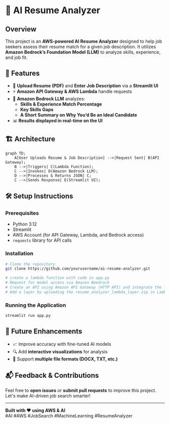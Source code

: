 # 🚀 AI Resume Analyzer

## Overview
This project is an **AWS-powered AI Resume Analyzer** designed to help job seekers assess their resume match for a given job description. It utilizes **Amazon Bedrock’s Foundation Model (LLM)** to analyze skills, experience, and job fit.

## 🔹 Features
- 📂 **Upload Resume (PDF)** and **Enter Job Description** via a **Streamlit UI**
- ⚡ **Amazon API Gateway & AWS Lambda** handle requests
- 🤖 **Amazon Bedrock LLM** analyzes:
  - **Skills & Experience Match Percentage**
  - **Key Skills Gaps**
  - **A Short Summary on Why You’d Be an Ideal Candidate**
- 📊 **Results displayed in real-time on the UI**

## 🏗️ Architecture
```mermaid
graph TD;
    A[User Uploads Resume & Job Description] -->|Request Sent| B(API Gateway);
    B -->|Triggers| C(Lambda Function);
    C -->|Invokes| D(Amazon Bedrock LLM);
    D -->|Processes & Returns JSON| C;
    C -->|Sends Response| E(Streamlit UI);
```

## 🛠️ Setup Instructions
### Prerequisites
- Python 3.12
- Streamlit
- AWS Account (for API Gateway, Lambda, and Bedrock access)
- `requests` library for API calls

### Installation
```bash
# Clone the repository
git clone https://github.com/yourusername/ai-resume-analyzer.git

# create a lambda function with code in app.py
# Request for model access via Amazon Beedrock
# Create an API using Amazon API Gateway (HTTP API) and integrate the lambda function to trigger it upon request
# Add a layer by uploading the resume_analyzer_lambda_layer.zip in Lambda for installing dependencies.
```

### Running the Application
```bash
streamlit run app.py
```

## 🌟 Future Enhancements
- 📈 Improve accuracy with fine-tuned AI models
- 🔍 Add **interactive visualizations** for analysis
- 🔄 Support **multiple file formats (DOCX, TXT, etc.)**

## 📬 Feedback & Contributions
Feel free to **open issues** or **submit pull requests** to improve this project. Let's make AI-driven job search smarter!

---

**Built with ❤️ using AWS & AI**  
#AI #AWS #JobSearch #MachineLearning #ResumeAnalyzer
